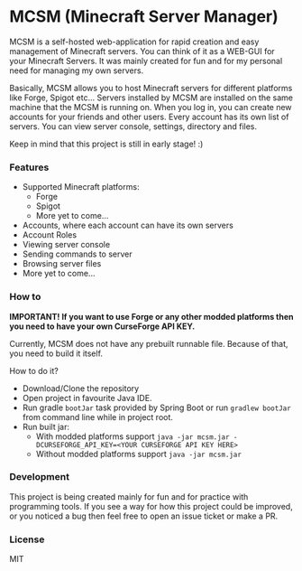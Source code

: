 # MCSM (Minecraft Server Manager)

MCSM is a self-hosted web-application for rapid creation and easy management of Minecraft servers.
You can think of it as a WEB-GUI for your Minecraft Servers.
It was mainly created for fun and for my personal need for managing my own servers.

Basically, MCSM allows you to host Minecraft servers for different platforms like Forge, Spigot etc...
Servers installed by MCSM are installed on the same machine that the MCSM is running on.
When you log in, you can create new accounts for your friends and other users. Every account has its own list of servers.
You can view server console, settings, directory and files.

Keep in mind that this project is still in early stage! :)

### Features

 * Supported Minecraft platforms:
   * Forge
   * Spigot
   * More yet to come...
 * Accounts, where each account can have its own servers
 * Account Roles
 * Viewing server console
 * Sending commands to server
 * Browsing server files
 * More yet to come...

### How to

**IMPORTANT! If you want to use Forge or any other modded platforms then you need to have your own CurseForge API KEY.**

Currently, MCSM does not have any prebuilt runnable file. Because of that, you need to build it itself.

How to do it?
 * Download/Clone the repository
 * Open project in favourite Java IDE.
 * Run gradle `bootJar` task provided by Spring Boot or run `gradlew bootJar` from command line while in project root.
 * Run built jar:
   * With modded platforms support `java -jar mcsm.jar -DCURSEFORGE_API_KEY=<YOUR CURSEFORGE API KEY HERE>`
   * Without modded platforms support `java -jar mcsm.jar`

### Development

This project is being created mainly for fun and for practice with programming tools.
If you see a way for how this project could be improved, or you noticed a bug then feel free to open an issue ticket or make a PR. 

### License

MIT